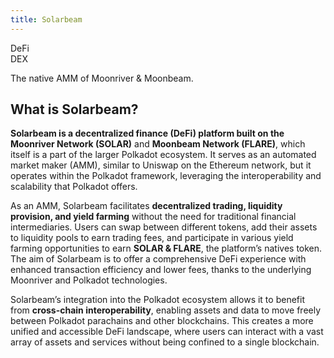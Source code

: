 ```yaml
---
title: Solarbeam
---
```

DeFi  
 DEX  


The native AMM of Moonriver &amp; Moonbeam.

What is Solarbeam?
------------------

**Solarbeam is a decentralized finance (DeFi) platform built on the Moonriver Network (SOLAR)** and **Moonbeam Network (FLARE)**, which itself is a part of the larger Polkadot ecosystem. It serves as an automated market maker (AMM), similar to Uniswap on the Ethereum network, but it operates within the Polkadot framework, leveraging the interoperability and scalability that Polkadot offers.

As an AMM, Solarbeam facilitates **decentralized trading, liquidity provision, and yield farming** without the need for traditional financial intermediaries. Users can swap between different tokens, add their assets to liquidity pools to earn trading fees, and participate in various yield farming opportunities to earn **SOLAR &amp; FLARE**, the platform’s natives token. The aim of Solarbeam is to offer a comprehensive DeFi experience with enhanced transaction efficiency and lower fees, thanks to the underlying Moonriver and Polkadot technologies.

Solarbeam’s integration into the Polkadot ecosystem allows it to benefit from **cross-chain interoperability**, enabling assets and data to move freely between Polkadot parachains and other blockchains. This creates a more unified and accessible DeFi landscape, where users can interact with a vast array of assets and services without being confined to a single blockchain.
